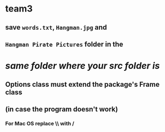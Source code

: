 # team3

## save `words.txt`, `Hangman.jpg` and

## `Hangman Pirate Pictures` folder in the

# _****same folder where your src folder is****_

## Options class must extend the package's Frame class 
## (in case the program doesn't work)

### For Mac OS replace \\\ with /
